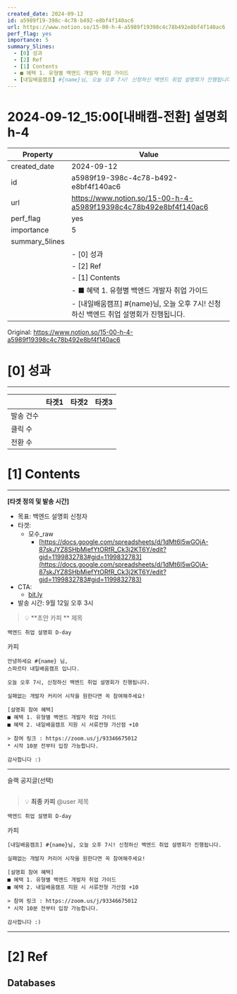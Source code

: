 ```yaml
---
created_date: 2024-09-12
id: a5989f19-398c-4c78-b492-e8bf4f140ac6
url: https://www.notion.so/15-00-h-4-a5989f19398c4c78b492e8bf4f140ac6
perf_flag: yes
importance: 5
summary_5lines:
  - [0] 성과
  - [2] Ref
  - [1] Contents
  - ■ 혜택 1. 유형별 백엔드 개발자 취업 가이드
  - [내일배움캠프] #{name}님, 오늘 오후 7시! 신청하신 백엔드 취업 설명회가 진행됩니다.
---
```


# 2024-09-12_15:00[내배캠-전환] 설명회 h-4

| Property | Value |
| --- | --- |
| created_date | 2024-09-12 |
| id | a5989f19-398c-4c78-b492-e8bf4f140ac6 |
| url | https://www.notion.so/15-00-h-4-a5989f19398c4c78b492e8bf4f140ac6 |
| perf_flag | yes |
| importance | 5 |
| summary_5lines | |
|  | - [0] 성과 |
|  | - [2] Ref |
|  | - [1] Contents |
|  | - ■ 혜택 1. 유형별 백엔드 개발자 취업 가이드 |
|  | - [내일배움캠프] #{name}님, 오늘 오후 7시! 신청하신 백엔드 취업 설명회가 진행됩니다. |

Original: https://www.notion.so/15-00-h-4-a5989f19398c4c78b492e8bf4f140ac6

# [0] 성과

---
|  | 타겟1 | 타겟2 | 타겟3 |
| --- | --- | --- | --- |
| 발송 건수 |  |  |  |
| 클릭 수  |  |  |  |
| 전환 수 |  |  |  |

# [1] Contents

---
**[타겟 정의 및 발송 시간]**
- 목표: 백엔드 설명회 신청자
- 타겟:
  - 모수_raw
    - [https://docs.google.com/spreadsheets/d/1dMt6l5wGOjA-87skJYZ8SHbMiefYtORfR_Ck3j2KT6Y/edit?gid=1199832783#gid=1199832783](https://docs.google.com/spreadsheets/d/1dMt6l5wGOjA-87skJYZ8SHbMiefYtORfR_Ck3j2KT6Y/edit?gid=1199832783#gid=1199832783)
- CTA:
  - [bit.ly](http://bit.ly/)
- 발송 시간: 9월 12일 오후 3시
> 💡 **초안 카피 **
제목
```plain text
백엔드 취업 설명회 D-day
```
카피
```plain text
안녕하세요 #{name} 님,
스파르타 내일배움캠프 입니다.

오늘 오후 7시, 신청하신 백엔드 취업 설명회가 진행됩니다.

실패없는 개발자 커리어 시작을 원한다면 꼭 참여해주세요!

[설명회 참여 혜택]
■ 혜택 1. 유형별 백엔드 개발자 취업 가이드
■ 혜택 2. 내일배움캠프 지원 시 서류전형 가산점 +10

> 참여 링크 : https://zoom.us/j/93346675012
* 시작 10분 전부터 입장 가능합니다.

감사합니다 :)
```

---
슬랙 공지글(선택)
```plain text

```
> 💡 **최종 카피** @user 
제목
```plain text
백엔드 취업 설명회 D-day
```
카피
```plain text
[내일배움캠프] #{name}님, 오늘 오후 7시! 신청하신 백엔드 취업 설명회가 진행됩니다.

실패없는 개발자 커리어 시작을 원한다면 꼭 참여해주세요!

[설명회 참여 혜택]
■ 혜택 1. 유형별 백엔드 개발자 취업 가이드
■ 혜택 2. 내일배움캠프 지원 시 서류전형 가산점 +10

> 참여 링크 : https://zoom.us/j/93346675012
* 시작 10분 전부터 입장 가능합니다.

감사합니다 :)
```

---

# [2] Ref

## Databases
